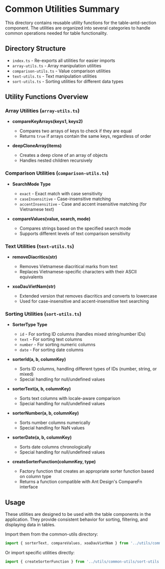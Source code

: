 # Common Utilities Summary

This directory contains reusable utility functions for the table-antd-section component. The utilities are organized into several categories to handle common operations needed for table functionality.

## Directory Structure

- `index.ts` - Re-exports all utilities for easier imports
- `array-utils.ts` - Array manipulation utilities
- `comparison-utils.ts` - Value comparison utilities
- `text-utils.ts` - Text manipulation utilities
- `sort-utils.ts` - Sorting utilities for different data types

## Utility Functions Overview

### Array Utilities (`array-utils.ts`)

- **compareKeyArrays(keys1, keys2)** 
  - Compares two arrays of keys to check if they are equal
  - Returns `true` if arrays contain the same keys, regardless of order

- **deepCloneArray(items)** 
  - Creates a deep clone of an array of objects
  - Handles nested children recursively

### Comparison Utilities (`comparison-utils.ts`)

- **SearchMode Type**
  - `exact` - Exact match with case sensitivity
  - `caseInsensitive` - Case-insensitive matching
  - `accentInsensitive` - Case and accent insensitive matching (for Vietnamese text)

- **compareValues(value, search, mode)**
  - Compares strings based on the specified search mode
  - Supports different levels of text comparison sensitivity

### Text Utilities (`text-utils.ts`)

- **removeDiacritics(str)**
  - Removes Vietnamese diacritical marks from text
  - Replaces Vietnamese-specific characters with their ASCII equivalents

- **xoaDauVietNam(str)**
  - Extended version that removes diacritics and converts to lowercase
  - Used for case-insensitive and accent-insensitive text searching

### Sorting Utilities (`sort-utils.ts`)

- **SorterType Type**
  - `id` - For sorting ID columns (handles mixed string/number IDs)
  - `text` - For sorting text columns
  - `number` - For sorting numeric columns
  - `date` - For sorting date columns

- **sorterId(a, b, columnKey)**
  - Sorts ID columns, handling different types of IDs (number, string, or mixed)
  - Special handling for null/undefined values

- **sorterText(a, b, columnKey)**
  - Sorts text columns with locale-aware comparison
  - Special handling for null/undefined values

- **sorterNumber(a, b, columnKey)**
  - Sorts number columns numerically
  - Special handling for NaN values

- **sorterDate(a, b, columnKey)**
  - Sorts date columns chronologically
  - Special handling for null/undefined values

- **createSorterFunction(columnKey, type)**
  - Factory function that creates an appropriate sorter function based on column type
  - Returns a function compatible with Ant Design's CompareFn interface

## Usage

These utilities are designed to be used with the table components in the application. They provide consistent behavior for sorting, filtering, and displaying data in tables.

Import them from the common-utils directory:

```typescript
import { sorterText, compareValues, xoaDauVietNam } from '../utils/common-utils';
```

Or import specific utilities directly:

```typescript
import { createSorterFunction } from '../utils/common-utils/sort-utils';
```

